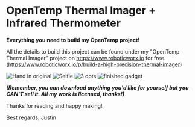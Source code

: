 # OpenTemp Thermal Imager + Infrared Thermometer

**Everything you need to build my OpenTemp project!**

All the details to build this project can be found under my "OpenTemp Thermal Imager" project on https://www.roboticworx.io for free. (https://www.roboticworx.io/p/build-a-high-precision-thermal-imager)

![Hand in original](https://github.com/user-attachments/assets/0c7438af-3b1e-475a-8429-29fbe2fe3a4b)
![Selfie](https://github.com/user-attachments/assets/1d232109-5792-45f3-b969-7eccaa27e23d)
![3 dots](https://github.com/user-attachments/assets/f0a4eff0-80ca-40a6-b1b0-61d8120dd295)
![finished gadget](https://github.com/user-attachments/assets/91a818d4-6c43-4de1-a5fb-eb651acdc8c2)

**_(Remember, you can download anything you'd like for yourself but you CAN'T sell it. All my work is licensed, thanks!)_**

Thanks for reading and happy making!

Best regards,
Justin
